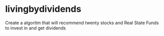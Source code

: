 # livingbydividends
Create a algoritm that will recommend twenty stocks and Real State Funds to invest in and get dividends
